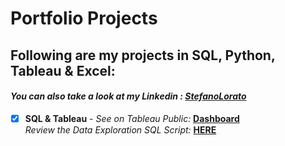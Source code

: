 # Portfolio Projects
## Following are my projects in SQL, Python, Tableau & Excel: <br />
#### *You can also take a look at my Linkedin : [StefanoLorato](https://www.linkedin.com/in/stefano-lorato-561082160/)* <br />



- [x] **SQL & Tableau** - 
*See on Tableau Public:* **[Dashboard](https://public.tableau.com/app/profile/stefano.lorato/vizzes)**<br />
*Review the Data Exploration SQL Script:* **[HERE]()**<br />
